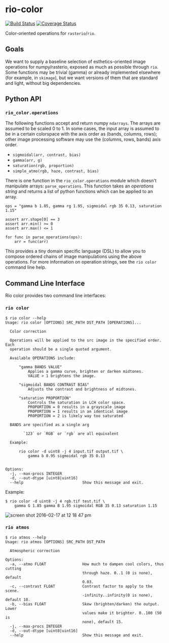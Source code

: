 # rio-color

[![Build Status](https://travis-ci.org/mapbox/rio-color.svg)](https://travis-ci.org/mapbox/rio-color)
[![Coverage Status](https://coveralls.io/repos/mapbox/rio-color/badge.svg?branch=master&service=github)](https://coveralls.io/github/mapbox/rio-color?branch=master)

Color-oriented operations for `rasterio`/`rio`.

## Goals

We want to supply a baseline selection of esthetics-oriented image operations for numpy/rasterio, exposed as much as possible through `rio`. Some functions may be trivial (gamma) or already implemented elsewhere (for example, in `skimage`), but we want versions of them that are standard and light, without big dependencies.

## Python API

### `rio_color.operations`

The following functions accept and return numpy `ndarrays`. The arrays are assumed to be scaled 0 to 1. In some cases, the input array is assumed to be in a certain colorspace with the axis order as (bands, columns, rows); other image processing software may use the (columns, rows, bands) axis order.

* `sigmoidal(arr, contrast, bias)`
* `gamma(arr, g)`
* `saturation(rgb, proportion)`
* `simple_atmo(rgb, haze, contrast, bias)`

There is one function in the `rio_color.operations` module which doesn't manipulate arrays:
`parse_operations`. This function takes an *operations string* and
returns a list of python functions which can be applied to an array.

```
ops = "gamma b 1.85, gamma rg 1.95, sigmoidal rgb 35 0.13, saturation 1.15"

assert arr.shape[0] == 3
assert arr.min() >= 0
assert arr.max() <= 1

for func in parse_operations(ops):
    arr = func(arr)
```

This provides a tiny domain specific language (DSL) to allow you
to compose ordered chains of image manipulations using the above operations.
For more information on operation strings, see the `rio color` command line help.

## Command Line Interface

Rio color provides two command line interfaces:

### `rio color`

```
$ rio color --help
Usage: rio color [OPTIONS] SRC_PATH DST_PATH [OPERATIONS]...

  Color correction

  Operations will be applied to the src image in the specified order. Each
  operation should be a single quoted argument.

  Available OPERATIONS include:

      "gamma BANDS VALUE"
          Applies a gamma curve, brighten or darken midtones.
          VALUE > 1 brightens the image.

      "sigmoidal BANDS CONTRAST BIAS"
          Adjusts the contrast and brightness of midtones.

      "saturation PROPORTION"
          Controls the saturation in LCH color space.
          PROPORTION = 0 results in a grayscale image
          PROPORTION = 1 results in an identical image
          PROPORTION = 2 is likely way too saturated

  BANDS are specified as a single arg

        `123` or `RGB` or `rgb` are all equivalent

  Example:

      rio color -d uint8 -j 4 input.tif output.tif \
          gamma b 0.95 sigmoidal rgb 35 0.13


Options:
  -j, --max-procs INTEGER
  -d, --out-dtype [uint8|uint16]
  --help                          Show this message and exit.
```

Example:

```
$ rio color -d uint8 -j 4 rgb.tif test.tif \
    gamma G 1.85 gamma B 1.95 sigmoidal RGB 35 0.13 saturation 1.15
```

![screen shot 2016-02-17 at 12 18 47 pm](https://cloud.githubusercontent.com/assets/1151287/13116122/0f7f5f20-d571-11e5-82e7-9cc65c443972.png)

### `rio atmos`

```
$ rio atmos --help
Usage: rio atmos [OPTIONS] SRC_PATH DST_PATH

  Atmospheric correction

Options:
  -a, --atmo FLOAT                How much to dampen cool colors, thus cutting
                                  through haze. 0..1 (0 is none), default
                                  0.03.
  -c, --contrast FLOAT            Contrast factor to apply to the scene.
                                  -infinity..infinity(0 is none), default 10.
  -b, --bias FLOAT                Skew (brighten/darken) the output. Lower
                                  values make it brighter. 0..100 (50 is
                                  none), default 15.
  -j, --max-procs INTEGER
  -d, --out-dtype [uint8|uint16]
  --help                          Show this message and exit.
```
